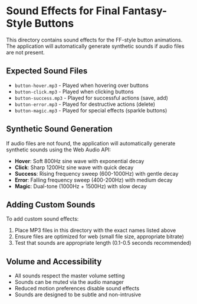 # Sound Effects for Final Fantasy-Style Buttons

This directory contains sound effects for the FF-style button animations. The application will automatically generate synthetic sounds if audio files are not present.

## Expected Sound Files

- `button-hover.mp3` - Played when hovering over buttons
- `button-click.mp3` - Played when clicking buttons
- `button-success.mp3` - Played for successful actions (save, add)
- `button-error.mp3` - Played for destructive actions (delete)
- `button-magic.mp3` - Played for special effects (sparkle buttons)

## Synthetic Sound Generation

If audio files are not found, the application will automatically generate synthetic sounds using the Web Audio API:

- **Hover**: Soft 800Hz sine wave with exponential decay
- **Click**: Sharp 1200Hz sine wave with quick decay
- **Success**: Rising frequency sweep (600-1000Hz) with gentle decay
- **Error**: Falling frequency sweep (400-200Hz) with medium decay
- **Magic**: Dual-tone (1000Hz + 1500Hz) with slow decay

## Adding Custom Sounds

To add custom sound effects:

1. Place MP3 files in this directory with the exact names listed above
2. Ensure files are optimized for web (small file size, appropriate bitrate)
3. Test that sounds are appropriate length (0.1-0.5 seconds recommended)

## Volume and Accessibility

- All sounds respect the master volume setting
- Sounds can be muted via the audio manager
- Reduced motion preferences disable sound effects
- Sounds are designed to be subtle and non-intrusive
